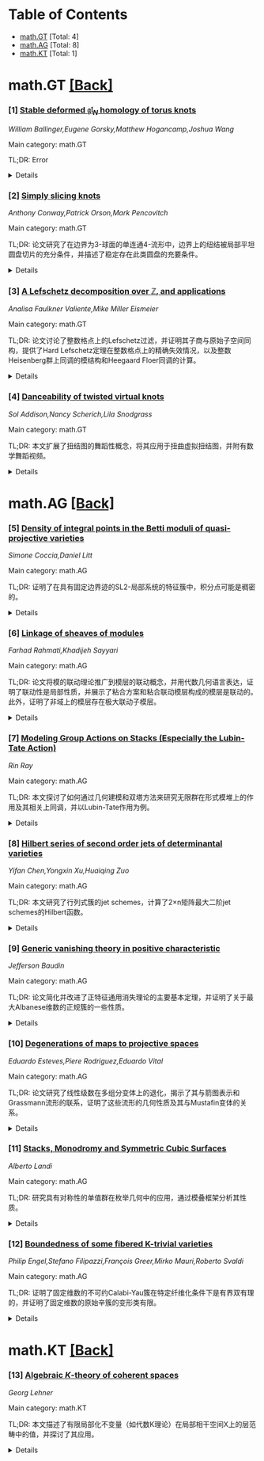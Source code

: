 <div id=toc></div>

# Table of Contents

- [math.GT](#math.GT) [Total: 4]
- [math.AG](#math.AG) [Total: 8]
- [math.KT](#math.KT) [Total: 1]


<div id='math.GT'></div>

# math.GT [[Back]](#toc)

### [1] [Stable deformed $\mathfrak{gl}_N$ homology of torus knots](https://arxiv.org/abs/2507.00175)
*William Ballinger,Eugene Gorsky,Matthew Hogancamp,Joshua Wang*

Main category: math.GT

TL;DR: Error


<details>
  <summary>Details</summary>
Motivation: Error

Method: Error

Result: Error

Conclusion: Error

Abstract: We compute the $E_2$ page in the Rasmussen spectral sequence from triply
graded to $\mathfrak{gl}_N$ Khovanov--Rozansky stable homology of torus knots.
This confirms a weak form of the conjecture of the second author, Oblomkov, and
Rasmussen. The main tool is the link-splitting deformation, or $y$-ification,
of link homology; in the $y$-ified context, the relevant Rasmussen spectral
sequence collapses and we explicitly compute the $y$-ified $\mathfrak{gl}_N$
stable Khovanov--Rozansky homology of torus knots for all $N$.

</details>


### [2] [Simply slicing knots](https://arxiv.org/abs/2507.00431)
*Anthony Conway,Patrick Orson,Mark Pencovitch*

Main category: math.GT

TL;DR: 论文研究了在边界为3-球面的单连通4-流形中，边界上的纽结被局部平坦圆盘切片的充分条件，并描述了稳定存在此类圆盘的充要条件。


<details>
  <summary>Details</summary>
Motivation: 探索在特定4-流形中纽结的切片性质，以及其稳定性的条件。

Method: 通过分析4-流形的拓扑性质，结合纽结理论和群论方法，建立切片条件的数学框架。

Result: 给出了纽结被局部平坦圆盘切片的充分条件，并描述了稳定存在此类圆盘的充要条件。

Conclusion: 为4-流形中纽结的切片问题提供了新的理论工具和条件，扩展了相关领域的研究范围。

Abstract: Given a simply-connected 4-manifold with boundary the 3-sphere, this paper
establishes sufficient conditions for a knot in the boundary to be sliced by a
locally flat disc in the 4-manifold, whose complement has finite cyclic
fundamental group. In addition, necessary and sufficient conditions are
described to ensure that such discs exist stably, that is after taking the
connected sum of the 4-manifold with copies of $S^2 \times S^2$.

</details>


### [3] [A Lefschetz decomposition over $\mathbb Z$, and applications](https://arxiv.org/abs/2507.00844)
*Analisa Faulkner Valiente,Mike Miller Eismeier*

Main category: math.GT

TL;DR: 论文讨论了整数格点上的Lefschetz过滤，并证明其子商与原始子空间同构，提供了Hard Lefschetz定理在整数格点上的精确失效情况，以及整数Heisenberg群上同调的模结构和Heegaard Floer同调的计算。


<details>
  <summary>Details</summary>
Motivation: 研究整数格点上的Lefschetz分解及其在Hard Lefschetz定理、Heisenberg群同调和Heegaard Floer同调中的应用。

Method: 通过构造Lefschetz过滤并分析其子商与原始子空间的同构关系，结合Sp(2g)-模结构进行研究。

Result: 证明了Hard Lefschetz定理在整数格点上的失效，描述了Heisenberg群同调的模结构，并计算了Heegaard Floer同调。

Conclusion: 研究结果为整数格点上的Lefschetz分解提供了新视角，并揭示了Heegaard Floer同调与Mark的'cup homology'的非自然同构性。

Abstract: We discuss a 'Lefschetz filtration' of $\Lambda^*(\mathbb Z^{2g})$ and prove
its subquotients are isomorphic as $\text{Sp}(2g)$-modules to primitive
subspaces $P^k(\mathbb Z^{2g})$. This gives a sort of integral version of the
Lefschetz decomposition over $\mathbb C$.
  We present three applications: the precise failure of the Hard Lefschetz
theorem for $\Lambda^*(\mathbb Z^{2g})$, a description of the
$\text{Sp}(2g)$-module structure on the cohomology of integer Heisenberg
groups, and a computation of the Heegaard Floer homology groups
$HF^\infty(\Sigma_g \times S^1; \mathbb Z)$ as modules over the mapping class
group. Our computation implies that $HF^\infty$ is not naturally isomorphic to
Mark's 'cup homology'.

</details>


### [4] [Danceability of twisted virtual knots](https://arxiv.org/abs/2507.00988)
*Sol Addison,Nancy Scherich,Lila Snodgrass*

Main category: math.GT

TL;DR: 本文扩展了扭结图的舞蹈性概念，将其应用于扭曲虚拟扭结图，并附有数学舞蹈视频。


<details>
  <summary>Details</summary>
Motivation: 受非定向表面上的舞蹈启发，研究舞蹈性在扭曲虚拟扭结图中的表现。

Method: 将舞蹈性概念扩展到扭曲虚拟扭结图，并通过视频展示。

Result: 提出了舞蹈性在扭曲虚拟扭结图中的新应用。

Conclusion: 舞蹈性概念可以成功应用于扭曲虚拟扭结图，并通过视频直观展示。

Abstract: Over the years, several Bridges papers have delved into the concept of
danceability of a knot diagram. Inspired by dancing on non-orientable surfaces,
in this paper, we expand danceability to twisted virtual knot diagrams. This
paper is accompanied by a Math-Dance video which can be found at
https://youtu.be/G4u2xMK-fxU.

</details>


<div id='math.AG'></div>

# math.AG [[Back]](#toc)

### [5] [Density of integral points in the Betti moduli of quasi-projective varieties](https://arxiv.org/abs/2507.00167)
*Simone Coccia,Daniel Litt*

Main category: math.AG

TL;DR: 证明了在具有固定边界迹的SL2-局部系统的特征簇中，积分点可能是稠密的。


<details>
  <summary>Details</summary>
Motivation: 研究光滑拟射影复变种上SL2-局部系统的积分点分布问题。

Method: 利用Corlette-Simpson的工作将问题简化为黎曼曲面情况，并通过映射类群构造Zariski稠密轨道的积分点。

Result: 证明了积分点在特征簇中可能是稠密的。

Conclusion: 为SL2-局部系统的积分点分布提供了新的理论支持。

Abstract: Let $Y$ be a smooth quasi-projective complex variety equipped with a simple
normal crossings compactification. We show that integral points are potentially
dense in the (relative) character varieties parametrizing $SL_2$-local systems
on $Y$ with fixed algebraic integer traces along the boundary components. The
proof proceeds by using work of Corlette-Simpson to reduce to the case of
Riemann surfaces, where we produce an integral point with Zariski-dense orbit
under the mapping class group.

</details>


### [6] [Linkage of sheaves of modules](https://arxiv.org/abs/2507.00200)
*Farhad Rahmati,Khadijeh Sayyari*

Main category: math.AG

TL;DR: 论文将模的联动理论推广到模层的联动概念，并用代数几何语言表达，证明了联动性是局部性质，并展示了粘合方案和粘合联动模层构成的模层是联动的。此外，证明了非域上的模层存在极大联动子模层。


<details>
  <summary>Details</summary>
Motivation: 受模的联动理论启发，将其推广到模层，以在代数几何框架下研究联动性。

Method: 定义模层的联动概念，用代数几何语言表达，并证明联动性的局部性质。通过粘合方案和联动模层构造联动模层，并研究非域上模层的极大联动子模层。

Result: 证明了联动性是局部性质，粘合方案和联动模层构成的模层是联动的，且非域上的模层存在极大联动子模层。

Conclusion: 模层的联动理论在代数几何中具有重要应用，联动性是局部性质，且可通过构造获得联动模层和极大联动子模层。

Abstract: Inspired by the works in linkage theory of modules, we define the concept of
linkage of sheaves of modules as a generalization of linkage of modules. Thus,
we expressed it in geometry algebraic language. We show that the linkedness of
sheaves is a locally property. As an important result, we have shown that the
sheaf of modules made of Glueing schemes and Glueing linked sheaves of modules
is a linked sheaf. Also, it has been shown that for every sheaf of modules on
non-domain, it is possible to obtain a maximal linked subsheaf of modules.

</details>


### [7] [Modeling Group Actions on Stacks (Especially the Lubin-Tate Action)](https://arxiv.org/abs/2507.00309)
*Rin Ray*

Main category: math.AG

TL;DR: 本文探讨了如何通过几何建模和双塔方法来研究无限群在形式模堆上的作用及其相关上同调，并以Lubin-Tate作用为例。


<details>
  <summary>Details</summary>
Motivation: 理解无限群在形式模堆上的作用及其上同调计算问题。

Method: 采用几何建模和双塔方法。

Result: 成功应用于Lubin-Tate作用的具体案例。

Conclusion: 几何建模和双塔方法为研究此类群作用提供了有效工具。

Abstract: Suppose we are given a profinite group $G$ acting on a formal moduli stack
$\mathcal{M}$, and we want to understand the group action, and compute
cohomology related to this group action. How can we do it? This prolegomenon
surveys two methods of pinning down such an action: geometric modeling and the
two tower method. We highlight their use on a specific action - the
automorphisms of a formal group acting on its deformation space, called the
Lubin-Tate action.

</details>


### [8] [Hilbert series of second order jets of determinantal varieties](https://arxiv.org/abs/2507.00681)
*Yifan Chen,Yongxin Xu,Huaiqing Zuo*

Main category: math.AG

TL;DR: 本文研究了行列式簇的jet schemes，计算了2×n矩阵最大二阶jet schemes的Hilbert函数。


<details>
  <summary>Details</summary>
Motivation: 探索行列式簇jet schemes的几何与代数信息，尤其是Hilbert函数的计算问题。

Method: 针对2×n矩阵的最大二阶jet schemes，进行Hilbert函数的计算。

Result: 成功计算了2×n矩阵最大二阶jet schemes的Hilbert函数。

Conclusion: 解决了特定情况下jet schemes的Hilbert函数计算难题。

Abstract: In this paper, we will investigate the jet schemes of determinantal
varieties. It is quite often the case that the geometric information concerning
the jet schemes of an algebraic variety can be described, but the more refined
algebraic information is quite mysterious. For example, it is known that
computing the Hilbert function associated to a natural grading on these jet
schemes is a very hard problem. The present paper handles a few such
computations. It succeeds in computing the Hilbert functions of the second
order jet schemes in the case of maximal minors of a $2\times n$ matrix.

</details>


### [9] [Generic vanishing theory in positive characteristic](https://arxiv.org/abs/2507.00771)
*Jefferson Baudin*

Main category: math.AG

TL;DR: 论文简化并改进了正特征通用消失理论的主要基本定理，并证明了关于最大Albanese维数的正规簇的一些性质。


<details>
  <summary>Details</summary>
Motivation: 改进正特征通用消失理论的基本定理，以更简洁的方式理解其核心内容。

Method: 通过简化理论框架，推导出新的结论，特别是关于正规簇的性质。

Result: 证明了最大Albanese维数的正规簇满足$H^0(X, \omega_X) \neq 0$，且若$\mathrm{Alb}(X)$是普通的，则$S^0(X, \omega_X) \neq 0$。

Conclusion: 论文通过简化理论，为相关领域提供了更清晰的理解和新的结论。

Abstract: We simplify and improve the main fundamental theorems of positive
characteristic generic vanishing theory. As a quick corollary of the theory, we
prove that a normal variety $X$ of maximal Albanese dimension satisfies $H^0(X,
\omega_X) \neq 0$ and that if $\mathrm{Alb}(X)$ is ordinary, then $S^0(X,
\omega_X) \neq 0$.

</details>


### [10] [Degenerations of maps to projective spaces](https://arxiv.org/abs/2507.00901)
*Eduardo Esteves,Piere Rodriguez,Eduardo Vital*

Main category: math.AG

TL;DR: 论文研究了线性级数在多组分变体上的退化，揭示了其与箭图表示和Grassmann流形的联系，证明了这些流形的几何性质及其与Mustafin变体的关系。


<details>
  <summary>Details</summary>
Motivation: 探索线性级数在多组分变体上的退化行为，揭示其与箭图表示和Grassmann流形的联系。

Method: 通过箭图表示和Grassmann流形分析线性级数的退化，研究其几何性质。

Result: 证明了这些Grassmann流形是约化的、局部完全交，且其分量是理性的同维数。还表明它们是Mustafin变体的特殊纤维。

Conclusion: 论文揭示了线性级数退化与箭图表示的关系，为相关几何问题提供了新的视角。

Abstract: Degenerations of linear series on smooth projective varieties approaching
multicomponent varieties $X$ give rise to certain quiver representations in the
category of linear series over $X$, which yield rational maps from $X$ to the
corresponding quiver Grassmannians of codimension 1 subspaces. We describe
these quiver Grassmannians for the case of the simplest quiver, arising when
$X$ has only two components. We prove that they are reduced, local complete
intersections whose components are rational of the same dimension. Also, we
show that they are limits of projective spaces when they do arise from
degenerations, and thus are special fibers of certain Mustafin varieties.
Finally, we address a Riemann--Roch question for these quiver representations.

</details>


### [11] [Stacks, Monodromy and Symmetric Cubic Surfaces](https://arxiv.org/abs/2507.00934)
*Alberto Landi*

Main category: math.AG

TL;DR: 研究具有对称性的单值群在枚举几何中的应用，通过模叠框架分析其性质。


<details>
  <summary>Details</summary>
Motivation: 探讨对称性对单值群的影响，以更深入地理解枚举几何中的单值现象。

Method: 采用模叠框架而非模空间，分析并构造单值群，通过具体例子（如立方曲面上的27条线）验证。

Result: 模叠框架能有效揭示对称性对单值群的作用，并通过实例展示了其应用价值。

Conclusion: 模叠框架为研究对称性对单值群的影响提供了有力工具，具有广泛的应用潜力。

Abstract: We investigate monodromy groups arising in enumerative geometry, with a
particular focus on how these groups are influenced by prescribed symmetries.
To study these phenomena effectively, we work in the framework of moduli stacks
rather than moduli spaces. This perspective proves broadly useful for
understanding and constructing monodromy. We illustrate these ideas through
several examples, with special attention to the 27 lines on a cubic surface,
assuming the surface admits a given symmetry group.

</details>


### [12] [Boundedness of some fibered K-trivial varieties](https://arxiv.org/abs/2507.00973)
*Philip Engel,Stefano Filipazzi,François Greer,Mirko Mauri,Roberto Svaldi*

Main category: math.AG

TL;DR: 证明了固定维数的不可约Calabi-Yau簇在特定纤维化条件下是有界双有理的，并证明了固定维数的原始辛簇的变形类有限。


<details>
  <summary>Details</summary>
Motivation: 研究Calabi-Yau簇和原始辛簇的变形类及其纤维化结构的有限性。

Method: 通过分析纤维化条件和变形类，结合广义丰度或超Kähler SYZ猜想。

Result: 证明了固定维数的纤维化Calabi-Yau 3-流形有界，且原始辛簇的变形类有限。

Conclusion: 在特定条件下，超Kähler簇的变形类有限，为相关几何研究提供了重要结论。

Abstract: We prove that irreducible Calabi-Yau varieties of a fixed dimension,
admitting a fibration by abelian varieties or primitive symplectic varieties of
a fixed analytic deformation class, are birationally bounded. We prove that
there are only finitely many deformation classes of primitive symplectic
varieties of a fixed dimension, admitting a Lagrangian fibration. We also show
that fibered Calabi-Yau 3-folds are bounded. Conditional on the generalized
abundance or hyperk\"ahler SYZ conjecture, our results prove that there are
only finitely many deformation classes of hyperk\"ahler varieties, of a fixed
dimension, with $b_2 \geq 5$.

</details>


<div id='math.KT'></div>

# math.KT [[Back]](#toc)

### [13] [Algebraic $K$-theory of coherent spaces](https://arxiv.org/abs/2507.00221)
*Georg Lehner*

Main category: math.KT

TL;DR: 本文描述了有限局部化不变量（如代数K理论）在局部相干空间X上的层范畴中的值，并探讨了其应用。


<details>
  <summary>Details</summary>
Motivation: 研究有限局部化不变量在局部相干空间上的层范畴中的表现，以扩展对代数K理论等工具的理解和应用。

Method: 通过描述有限局部化不变量在局部相干空间X上的层范畴中的值，特别是环谱空间。

Result: 讨论了剪刀同余K理论与某些局部相干空间的拓扑Hochschild同调之间的联系，以及测度空间的代数K理论。

Conclusion: 该研究为理解有限局部化不变量在更广泛空间上的行为提供了新的视角和应用。

Abstract: We give a description of the value of a finitary localizing invariant, such
as algebraic $K$-theory, on the category of sheaves on a locally coherent space
$X$. This in particular includes all spaces that arise as spectra of
commutative rings. As applications we discuss the connection between scissors
congruence $K$-theory and Topological Hochschild Homology of certain locally
coherent spaces, as well as the algebraic $K$-theory of a measure space.

</details>
